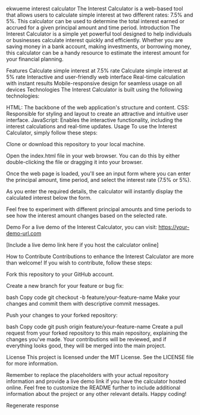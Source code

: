 ekwueme interest calculator
The Interest Calculator is a web-based tool that allows users to calculate simple interest at two different rates: 7.5% and 5%. This calculator can be used to determine the total interest earned or accrued for a given principal amount and time period.
Introduction
The Interest Calculator is a simple yet powerful tool designed to help individuals or businesses calculate interest quickly and efficiently. Whether you are saving money in a bank account, making investments, or borrowing money, this calculator can be a handy resource to estimate the interest amount for your financial planning.

Features
Calculate simple interest at 7.5% rate
Calculate simple interest at 5% rate
Interactive and user-friendly web interface
Real-time calculation with instant results
Mobile-responsive design for seamless usage on all devices
Technologies
The Interest Calculator is built using the following technologies:

HTML: The backbone of the web application's structure and content.
CSS: Responsible for styling and layout to create an attractive and intuitive user interface.
JavaScript: Enables the interactive functionality, including the interest calculations and real-time updates.
Usage
To use the Interest Calculator, simply follow these steps:

Clone or download this repository to your local machine.

Open the index.html file in your web browser. You can do this by either double-clicking the file or dragging it into your browser.

Once the web page is loaded, you'll see an input form where you can enter the principal amount, time period, and select the interest rate (7.5% or 5%).

As you enter the required details, the calculator will instantly display the calculated interest below the form.

Feel free to experiment with different principal amounts and time periods to see how the interest amount changes based on the selected rate.

Demo
For a live demo of the Interest Calculator, you can visit: https://your-demo-url.com

[Include a live demo link here if you host the calculator online]

How to Contribute
Contributions to enhance the Interest Calculator are more than welcome! If you wish to contribute, follow these steps:

Fork this repository to your GitHub account.

Create a new branch for your feature or bug fix:

bash
Copy code
git checkout -b feature/your-feature-name
Make your changes and commit them with descriptive commit messages.

Push your changes to your forked repository:

bash
Copy code
git push origin feature/your-feature-name
Create a pull request from your forked repository to this main repository, explaining the changes you've made.
Your contributions will be reviewed, and if everything looks good, they will be merged into the main project.

License
This project is licensed under the MIT License. See the LICENSE file for more information.

Remember to replace the placeholders with your actual repository information and provide a live demo link if you have the calculator hosted online. Feel free to customize the README further to include additional information about the project or any other relevant details. Happy coding!






Regenerate response
